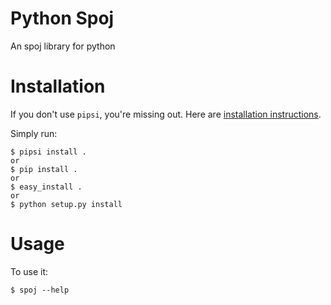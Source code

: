 # Python Spoj

An spoj library for python


# Installation

If you don't use `pipsi`, you're missing out.
Here are [installation instructions](https://github.com/mitsuhiko/pipsi#readme).

Simply run:

    $ pipsi install .
    or 
    $ pip install .
    or
    $ easy_install .
    or
    $ python setup.py install


# Usage

To use it:

    $ spoj --help

